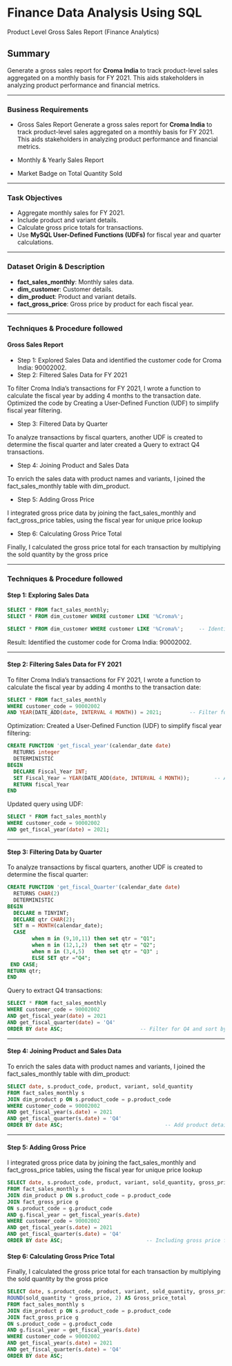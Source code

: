 

# Finance Data Analysis Using SQL

Product Level Gross Sales Report (Finance Analytics)


## Summary

Generate a gross sales report for **Croma India** to track product-level sales aggregated on a monthly basis for FY 2021. This aids stakeholders in analyzing product performance and financial metrics.

---

### Business Requirements

- Gross Sales Report
Generate a gross sales report for **Croma India** to track product-level sales aggregated on a monthly basis for FY 2021. This aids stakeholders in analyzing product performance and financial metrics.

- Monthly & Yearly Sales Report
- Market Badge on Total Quantity Sold


---

### Task Objectives
- Aggregate monthly sales for FY 2021.
- Include product and variant details.
- Calculate gross price totals for transactions.
- Use **MySQL User-Defined Functions (UDFs)** for fiscal year and quarter calculations.

---

### Dataset Origin & Description


- **fact_sales_monthly**: Monthly sales data.
- **dim_customer**: Customer details.
- **dim_product**: Product and variant details.
- **fact_gross_price**: Gross price by product for each fiscal year.

---

### Techniques & Procedure followed


#### Gross Sales Report

- Step 1: Explored Sales Data and identified the customer code for Croma India: 90002002.
- Step 2: Filtered Sales Data for FY 2021

To filter Croma India’s transactions for FY 2021, I wrote a function to calculate the fiscal year by adding 4 months to the transaction date. 
Optimized the code by Creating a User-Defined Function (UDF) to simplify fiscal year filtering.

- Step 3: Filtered Data by Quarter

To analyze transactions by fiscal quarters, another UDF is created to determine the fiscal quarter and later created a Query to extract Q4 transactions.

- Step 4: Joining Product and Sales Data

To enrich the sales data with product names and variants, I joined the fact_sales_monthly table with dim_product. 

- Step 5: Adding Gross Price

I integrated gross price data by joining the fact_sales_monthly and fact_gross_price tables, using the fiscal year for unique price lookup

- Step 6: Calculating Gross Price Total

Finally, I calculated the gross price total for each transaction by multiplying the sold quantity by the gross price


---
### Techniques & Procedure followed


#### Step 1: Exploring Sales Data

```sql
SELECT * FROM fact_sales_monthly;
SELECT * FROM dim_customer WHERE customer LIKE '%Croma%';

SELECT * FROM dim_customer WHERE customer LIKE '%Croma%';     -- Identify customer code.

```

Result: Identified the customer code for Croma India: 90002002.

---

#### Step 2: Filtering Sales Data for FY 2021

To filter Croma India’s transactions for FY 2021, I wrote a function
to calculate the fiscal year by adding 4 months to the transaction date:

```sql
SELECT * FROM fact_sales_monthly 
WHERE customer_code = 90002002 
AND YEAR(DATE_ADD(date, INTERVAL 4 MONTH)) = 2021;         -- Filter for FY 2021.
```

Optimization: Created a User-Defined Function (UDF) to simplify fiscal year filtering:

```sql
CREATE FUNCTION 'get_fiscal_year'(calendar_date date)
  RETURNS integer
  DETERMINISTIC
BEGIN
  DECLARE Fiscal_Year INT;
  SET Fiscal_Year = YEAR(DATE_ADD(date, INTERVAL 4 MONTH));        -- Add 4 months to determine fiscal year.
  RETURN fiscal_Year
END
```

Updated query using UDF:

```sql
SELECT * FROM fact_sales_monthly 
WHERE customer_code = 90002002 
AND get_fiscal_year(date) = 2021;
```

---

#### Step 3: Filtering Data by Quarter

To analyze transactions by fiscal quarters, another UDF is created to determine the fiscal quarter:

```sql
CREATE FUNCTION 'get_fiscal_Quarter'(calendar_date date)
  RETURNS CHAR(2)
  DETERMINISTIC
BEGIN
  DECLARE m TINYINT;
  DECLARE qtr CHAR(2);
  SET m = MONTH(calendar_date);
  CASE                                                     
        when m in (9,10,11) then set qtr = "Q1";
        when m in (12,1,2)  then set qtr = "Q2";
        when m in (3,4,5)   then set qtr = "Q3" ;
        ELSE SET qtr ="Q4";
 END CASE;
RETURN qtr;
END         
```


Query to extract Q4 transactions:

```sql
SELECT * FROM fact_sales_monthly 
WHERE customer_code = 90002002 
AND get_fiscal_year(date) = 2021 
AND get_fiscal_quarter(date) = 'Q4'
ORDER BY date ASC;                         -- Filter for Q4 and sort by date.
```
---

#### Step 4: Joining Product and Sales Data

To enrich the sales data with product names and variants, I joined the fact_sales_monthly table with dim_product:

```sql
SELECT date, s.product_code, product, variant, sold_quantity
FROM fact_sales_monthly s
JOIN dim_product p ON s.product_code = p.product_code
WHERE customer_code = 90002002 
AND get_fiscal_year(s.date) = 2021 
AND get_fiscal_quarter(s.date) = 'Q4'
ORDER BY date ASC;                                 -- Add product details for Q4 transactions.
```

---

#### Step 5: Adding Gross Price

I integrated gross price data by joining the fact_sales_monthly and fact_gross_price tables, using the fiscal year for unique price lookup

```sql
SELECT date, s.product_code, product, variant, sold_quantity, gross_price
FROM fact_sales_monthly s
JOIN dim_product p ON s.product_code = p.product_code
JOIN fact_gross_price g 
ON s.product_code = g.product_code 
AND g.fiscal_year = get_fiscal_year(s.date)
WHERE customer_code = 90002002 
AND get_fiscal_year(s.date) = 2021 
AND get_fiscal_quarter(s.date) = 'Q4'
ORDER BY date ASC;                           -- Including gross price for each transaction.
```

#### Step 6: Calculating Gross Price Total

Finally, I calculated the gross price total for each transaction by multiplying the sold quantity by the gross price

```sql
SELECT date, s.product_code, product, variant, sold_quantity, gross_price,              -- Calculating and displaying gross price total for each transaction.
ROUND(sold_quantity * gross_price, 2) AS Gross_price_total
FROM fact_sales_monthly s
JOIN dim_product p ON s.product_code = p.product_code
JOIN fact_gross_price g 
ON s.product_code = g.product_code 
AND g.fiscal_year = get_fiscal_year(s.date)
WHERE customer_code = 90002002 
AND get_fiscal_year(s.date) = 2021 
AND get_fiscal_quarter(s.date) = 'Q4'
ORDER BY date ASC;
```
  
